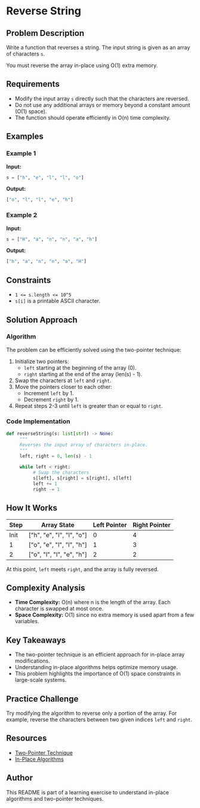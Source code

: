 # Reverse String

## Problem Description

Write a function that reverses a string. The input string is given as an array of characters `s`.

You must reverse the array in-place using O(1) extra memory.

## Requirements

- Modify the input array `s` directly such that the characters are reversed.
- Do not use any additional arrays or memory beyond a constant amount (O(1) space).
- The function should operate efficiently in O(n) time complexity.

## Examples

### Example 1

**Input:**

```python
s = ["h", "e", "l", "l", "o"]
```

**Output:**

```python
["o", "l", "l", "e", "h"]
```

### Example 2

**Input:**

```python
s = ["H", "a", "n", "n", "a", "h"]
```

**Output:**

```python
["h", "a", "n", "n", "a", "H"]
```

## Constraints

- `1 <= s.length <= 10^5`
- `s[i]` is a printable ASCII character.

## Solution Approach

### Algorithm

The problem can be efficiently solved using the two-pointer technique:

1. Initialize two pointers:
    - `left` starting at the beginning of the array (0).
    - `right` starting at the end of the array (len(s) - 1).
2. Swap the characters at `left` and `right`.
3. Move the pointers closer to each other:
    - Increment `left` by 1.
    - Decrement `right` by 1.
4. Repeat steps 2-3 until `left` is greater than or equal to `right`.

### Code Implementation

```python
def reverseString(s: list[str]) -> None:
     """
     Reverses the input array of characters in-place.
     """
     left, right = 0, len(s) - 1
     
     while left < right:
          # Swap the characters
          s[left], s[right] = s[right], s[left]
          left += 1
          right -= 1
```

## How It Works

| Step | Array State            | Left Pointer | Right Pointer |
|------|-------------------------|--------------|---------------|
| Init | ["h", "e", "l", "l", "o"] | 0            | 4             |
| 1    | ["o", "e", "l", "l", "h"] | 1            | 3             |
| 2    | ["o", "l", "l", "e", "h"] | 2            | 2             |

At this point, `left` meets `right`, and the array is fully reversed.

## Complexity Analysis

- **Time Complexity:** O(n) where n is the length of the array. Each character is swapped at most once.
- **Space Complexity:** O(1) since no extra memory is used apart from a few variables.

## Key Takeaways

- The two-pointer technique is an efficient approach for in-place array modifications.
- Understanding in-place algorithms helps optimize memory usage.
- This problem highlights the importance of O(1) space constraints in large-scale systems.

## Practice Challenge

Try modifying the algorithm to reverse only a portion of the array. For example, reverse the characters between two given indices `left` and `right`.

## Resources

- [Two-Pointer Technique](https://en.wikipedia.org/wiki/Two-pointer_technique)
- [In-Place Algorithms](https://en.wikipedia.org/wiki/In-place_algorithm)

## Author

This README is part of a learning exercise to understand in-place algorithms and two-pointer techniques.
